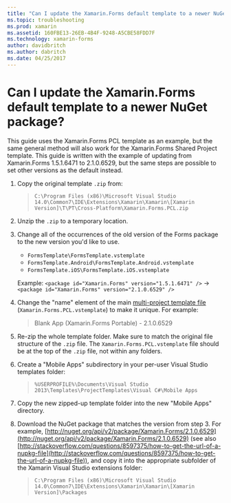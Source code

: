 ```yaml
---
title: "Can I update the Xamarin.Forms default template to a newer NuGet package?"
ms.topic: troubleshooting
ms.prod: xamarin
ms.assetid: 160FBE13-26EB-4B4F-9248-A5CBE58FDD7F
ms.technology: xamarin-forms
author: davidbritch
ms.author: dabritch
ms.date: 04/25/2017
---
```


# Can I update the Xamarin.Forms default template to a newer NuGet package?

This guide uses the Xamarin.Forms PCL template as an example, but the same general method will also work for the Xamarin.Forms Shared Project template. This guide is written with the example of updating from Xamarin.Forms 1.5.1.6471 to 2.1.0.6529, but the same steps are possible to set other versions as the default instead.

1.  Copy the original template `.zip` from:

    > `C:\Program Files (x86)\Microsoft Visual Studio 14.0\Common7\IDE\Extensions\Xamarin\Xamarin\[Xamarin Version]\T\PT\Cross-Platform\Xamarin.Forms.PCL.zip`

2.  Unzip the `.zip` to a temporary location.

3.  Change all of the occurrences of the old version of the Forms package to the new version you'd like to use.
    *   `FormsTemplate\FormsTemplate.vstemplate`
    *   `FormsTemplate.Android\FormsTemplate.Android.vstemplate`
    *   `FormsTemplate.iOS\FormsTemplate.iOS.vstemplate`

    Example: `<package id="Xamarin.Forms" version="1.5.1.6471" />` -> `<package id="Xamarin.Forms" version="2.1.0.6529" />`

4.  Change the "name" element of the main [multi-project template file](http://msdn.microsoft.com/library/ms185308.aspx) (`Xamarin.Forms.PCL.vstemplate`) to make it unique. For example:
    > <Name>Blank App (Xamarin.Forms Portable) - 2.1.0.6529</Name>

5.  Re-zip the whole template folder. Make sure to match the original file structure of the `.zip` file. The `Xamarin.Forms.PCL.vstemplate` file should be at the top of the `.zip` file, not within any folders.

6.  Create a "Mobile Apps" subdirectory in your per-user Visual Studio templates folder:
    > `%USERPROFILE%\Documents\Visual Studio 2013\Templates\ProjectTemplates\Visual C#\Mobile Apps`

7.  Copy the new zipped-up template folder into the new "Mobile Apps" directory.

8.  Download the NuGet package that matches the version from step 3. For example, [http://nuget.org/api/v2/package/Xamarin.Forms/2.1.0.6529](http://nuget.org/api/v2/package/Xamarin.Forms/2.1.0.6529) (see also [http://stackoverflow.com/questions/8597375/how-to-get-the-url-of-a-nupkg-file](http://stackoverflow.com/questions/8597375/how-to-get-the-url-of-a-nupkg-file)), and copy it into the appropriate subfolder of the Xamarin Visual Studio extensions folder:
    > `C:\Program Files (x86)\Microsoft Visual Studio 14.0\Common7\IDE\Extensions\Xamarin\Xamarin\[Xamarin Version]\Packages`
